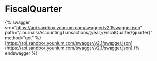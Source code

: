 # FiscalQuarter

{% swagger src="https://api.sandbox.younium.com/swagger/v2.1/swagger.json" path="/Journals/AccountingTransactions/{year}/FiscalQuarter/{quarter}" method="get" %}
[https://api.sandbox.younium.com/swagger/v2.1/swagger.json](https://api.sandbox.younium.com/swagger/v2.1/swagger.json)
{% endswagger %}
